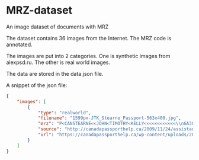 # MRZ-dataset

An image dataset of documents with MRZ 

The dataset contains 36 images from the Internet. The MRZ code is annotated.

The images are put into 2 categories. One is synthetic images from alexpsd.ru. The other is real world images.

The data are stored in the data.json file.

A snippet of the json file:

```json
{
    "images": [
        {
            "type": "realworld",
            "filename": "1599px-JTK_Stearne_Passport-563x400.jpg",
            "mrz": "P<CANSTEARNE<<JOHN<TIMOTHY<KELLY<<<<<<<<<<<<\\nGA302922<0CAN5807020M2409043<<<<<<<<<<<<<<02",
            "source": "http://canadapassporthelp.ca/2009/11/24/assistance-with-canadian-passport-photos/",
            "url": "https://canadapassporthelp.ca/wp-content/uploads/2009/11/1599px-JTK_Stearne_Passport-563x400.jpg"
        }
    ]
}
```
